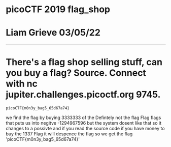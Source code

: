 # picoCTF 2019 flag_shop
# Liam Grieve 03/05/22
-------------------------------------------------------------------------------------------------------------------

# There's a flag shop selling stuff, can you buy a flag? Source. Connect with nc jupiter.challenges.picoctf.org 9745.

```
picoCTF{m0n3y_bag5_65d67a74}
```

we find the flag by buying 3333333 of the Defintely not the flag Flag flags that puts us into negitve -1294967596 but the system dosent like that so it changes to a possivte and if you read the source code if you have money to buy the 1337 Flag it will despence the flag so we get the flag 'picoCTF{m0n3y_bag5_65d67a74}'
